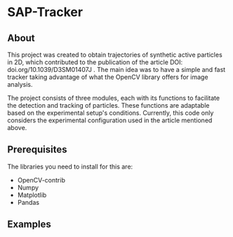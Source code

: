 # SAP-Tracker

## About <a name = "about"></a>
This project was created to obtain trajectories of synthetic active particles in 2D, which contributed to the publication of the article DOI: doi.org/10.1039/D3SM01407J . The main idea was to have a simple and fast tracker taking advantage of what the OpenCV library offers for image analysis.

The project consists of three modules, each with its functions to facilitate the detection and tracking of particles. These functions are adaptable based on the experimental setup's conditions. Currently, this code only considers the experimental configuration used in the article mentioned above.

## Prerequisites
The libraries you need to install for this are:
- OpenCV-contrib
- Numpy
- Matplotlib
- Pandas

## Examples



